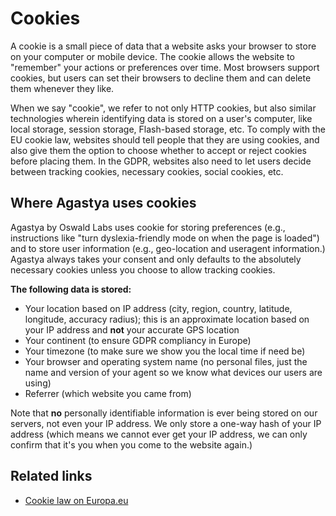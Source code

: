 # Cookies

A cookie is a small piece of data that a website asks your browser to store on your computer or mobile device. The cookie allows the website to "remember" your actions or preferences over time. Most browsers support cookies, but users can set their browsers to decline them and can delete them whenever they like.

When we say "cookie", we refer to not only HTTP cookies, but also similar technologies wherein identifying data is stored on a user's computer, like local storage, session storage, Flash-based storage, etc. To comply with the EU cookie law, websites should tell people that they are using cookies, and also give them the option to choose whether to accept or reject cookies before placing them. In the GDPR, websites also need to let users decide between tracking cookies, necessary cookies, social cookies, etc.


## Where Agastya uses cookies

Agastya by Oswald Labs uses cookie for storing preferences (e.g., instructions like "turn dyslexia-friendly mode on when the page is loaded") and to store user information (e.g., geo-location and useragent information.) Agastya always takes your consent and only defaults to the absolutely necessary cookies unless you choose to allow tracking cookies.

**The following data is stored:**

- Your location based on IP address (city, region, country, latitude, longitude, accuracy radius); this is an approximate location based on your IP address and **not** your accurate GPS location
- Your continent (to ensure GDPR compliancy in Europe)
- Your timezone (to make sure we show you the local time if need be)
- Your browser and operating system name (no personal files, just the name and version of your agent so we know what devices our users are using)
- Referrer (which website you came from)

Note that **no** personally identifiable information is ever being stored on our servers, not even your IP address. We only store a one-way hash of your IP address (which means we cannot ever get your IP address, we can only confirm that it's you when you come to the website again.)

## Related links

- [Cookie law on Europa.eu](http://ec.europa.eu/ipg/basics/legal/cookies/index_en.htm)
